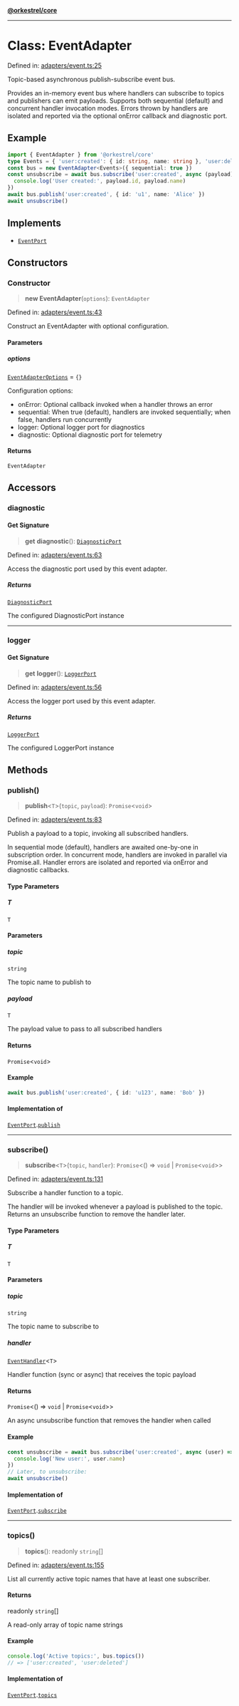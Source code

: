 [**@orkestrel/core**](../index.md)

***

# Class: EventAdapter

Defined in: [adapters/event.ts:25](https://github.com/orkestrel/core/blob/076093e61b67cd3d4198b173439f047ddbc97abc/src/adapters/event.ts#L25)

Topic-based asynchronous publish-subscribe event bus.

Provides an in-memory event bus where handlers can subscribe to topics and publishers can emit payloads.
Supports both sequential (default) and concurrent handler invocation modes. Errors thrown by handlers
are isolated and reported via the optional onError callback and diagnostic port.

## Example

```ts
import { EventAdapter } from '@orkestrel/core'
type Events = { 'user:created': { id: string, name: string }, 'user:deleted': { id: string } }
const bus = new EventAdapter<Events>({ sequential: true })
const unsubscribe = await bus.subscribe('user:created', async (payload) => {
  console.log('User created:', payload.id, payload.name)
})
await bus.publish('user:created', { id: 'u1', name: 'Alice' })
await unsubscribe()
```

## Implements

- [`EventPort`](../interfaces/EventPort.md)

## Constructors

### Constructor

> **new EventAdapter**(`options`): `EventAdapter`

Defined in: [adapters/event.ts:43](https://github.com/orkestrel/core/blob/076093e61b67cd3d4198b173439f047ddbc97abc/src/adapters/event.ts#L43)

Construct an EventAdapter with optional configuration.

#### Parameters

##### options

[`EventAdapterOptions`](../interfaces/EventAdapterOptions.md) = `{}`

Configuration options:
- onError: Optional callback invoked when a handler throws an error
- sequential: When true (default), handlers are invoked sequentially; when false, handlers run concurrently
- logger: Optional logger port for diagnostics
- diagnostic: Optional diagnostic port for telemetry

#### Returns

`EventAdapter`

## Accessors

### diagnostic

#### Get Signature

> **get** **diagnostic**(): [`DiagnosticPort`](../interfaces/DiagnosticPort.md)

Defined in: [adapters/event.ts:63](https://github.com/orkestrel/core/blob/076093e61b67cd3d4198b173439f047ddbc97abc/src/adapters/event.ts#L63)

Access the diagnostic port used by this event adapter.

##### Returns

[`DiagnosticPort`](../interfaces/DiagnosticPort.md)

The configured DiagnosticPort instance

***

### logger

#### Get Signature

> **get** **logger**(): [`LoggerPort`](../interfaces/LoggerPort.md)

Defined in: [adapters/event.ts:56](https://github.com/orkestrel/core/blob/076093e61b67cd3d4198b173439f047ddbc97abc/src/adapters/event.ts#L56)

Access the logger port used by this event adapter.

##### Returns

[`LoggerPort`](../interfaces/LoggerPort.md)

The configured LoggerPort instance

## Methods

### publish()

> **publish**\<`T`\>(`topic`, `payload`): `Promise`\<`void`\>

Defined in: [adapters/event.ts:83](https://github.com/orkestrel/core/blob/076093e61b67cd3d4198b173439f047ddbc97abc/src/adapters/event.ts#L83)

Publish a payload to a topic, invoking all subscribed handlers.

In sequential mode (default), handlers are awaited one-by-one in subscription order.
In concurrent mode, handlers are invoked in parallel via Promise.all.
Handler errors are isolated and reported via onError and diagnostic callbacks.

#### Type Parameters

##### T

`T`

#### Parameters

##### topic

`string`

The topic name to publish to

##### payload

`T`

The payload value to pass to all subscribed handlers

#### Returns

`Promise`\<`void`\>

#### Example

```ts
await bus.publish('user:created', { id: 'u123', name: 'Bob' })
```

#### Implementation of

[`EventPort`](../interfaces/EventPort.md).[`publish`](../interfaces/EventPort.md#publish)

***

### subscribe()

> **subscribe**\<`T`\>(`topic`, `handler`): `Promise`\<() => `void` \| `Promise`\<`void`\>\>

Defined in: [adapters/event.ts:131](https://github.com/orkestrel/core/blob/076093e61b67cd3d4198b173439f047ddbc97abc/src/adapters/event.ts#L131)

Subscribe a handler function to a topic.

The handler will be invoked whenever a payload is published to the topic.
Returns an unsubscribe function to remove the handler later.

#### Type Parameters

##### T

`T`

#### Parameters

##### topic

`string`

The topic name to subscribe to

##### handler

[`EventHandler`](../type-aliases/EventHandler.md)\<`T`\>

Handler function (sync or async) that receives the topic payload

#### Returns

`Promise`\<() => `void` \| `Promise`\<`void`\>\>

An async unsubscribe function that removes the handler when called

#### Example

```ts
const unsubscribe = await bus.subscribe('user:created', async (user) => {
  console.log('New user:', user.name)
})
// Later, to unsubscribe:
await unsubscribe()
```

#### Implementation of

[`EventPort`](../interfaces/EventPort.md).[`subscribe`](../interfaces/EventPort.md#subscribe)

***

### topics()

> **topics**(): readonly `string`[]

Defined in: [adapters/event.ts:155](https://github.com/orkestrel/core/blob/076093e61b67cd3d4198b173439f047ddbc97abc/src/adapters/event.ts#L155)

List all currently active topic names that have at least one subscriber.

#### Returns

readonly `string`[]

A read-only array of topic name strings

#### Example

```ts
console.log('Active topics:', bus.topics())
// => ['user:created', 'user:deleted']
```

#### Implementation of

[`EventPort`](../interfaces/EventPort.md).[`topics`](../interfaces/EventPort.md#topics)
